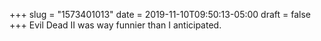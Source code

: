 +++
slug = "1573401013"
date = 2019-11-10T09:50:13-05:00
draft = false
+++
Evil Dead II was way funnier than I anticipated.